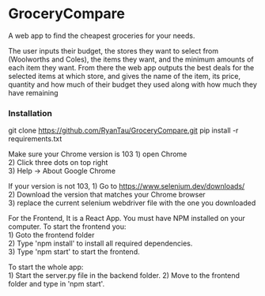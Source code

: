 # GroceryCompare
A web app to find the cheapest groceries for your needs.

The user inputs their budget, the stores they want to select from (Woolworths and Coles), the items they want, and the minimum amounts of each item they want. From there the web app outputs the best deals for the selected items at which store, and gives the name of the item, its price, quantity and how much of their budget they used along with how much they have remaining

### Installation

git clone https://github.com/RyanTau/GroceryCompare.git
pip install -r requirements.txt

Make sure your Chrome version is 103
    1) open Chrome  
    2) Click three dots on top right  
    3) Help -> About Google Chrome  

If your version is not 103,
    1) Go to https://www.selenium.dev/downloads/  
    2) Download the version that matches your Chrome browser  
    3) replace the current selenium webdriver file with the one you downloaded  

For the Frontend, It is a React App. You must have NPM installed on your computer. To start the frontend you:  
    1) Goto the frontend folder  
    2) Type 'npm install' to install all required dependencies.   
    3) Type 'npm start' to start the frontend.   

To start the whole app:     
    1) Start the server.py file in the backend folder.
    2) Move to the frontend folder and type in 'npm start'.
